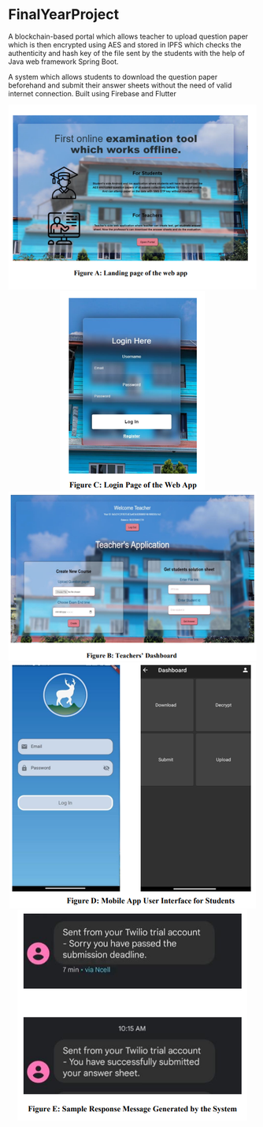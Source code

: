 # FinalYearProject

A blockchain-based portal which allows teacher to upload question paper which is then encrypted using AES and stored in IPFS which checks the authenticity and hash key of the file sent by the students with the help of Java web framework Spring Boot.

A system which allows students to download the question paper beforehand and submit their answer sheets without the need of valid internet connection. Built using Firebase and Flutter

<div align="center">
  <img alt="Demo" src="./Images/LandingPage.png" />
</div>

<div align="center">
  <img alt="Demo" src="./Images/LoginPageWebApp.png" />
</div>

<div align="center">
  <img alt="Demo" src="./Images/TeachersDashboard.png" />
</div>

<div align="center">
  <img alt="Demo" src="./Images/MobileApp.png" />
</div>

<div align="center">
  <img alt="Demo" src="./Images/Response.png" />
</div>
